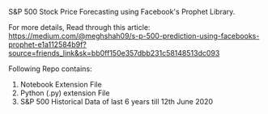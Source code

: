 S&P 500 Stock Price Forecasting using Facebook's Prophet Library.

For more details, Read through this article: https://medium.com/@meghshah09/s-p-500-prediction-using-facebooks-prophet-e1a112584b9f?source=friends_link&sk=bb0ff150e357dbb231c58148513dc093

Following Repo contains:
1. Notebook Extension File
2. Python (.py) extension File
3. S&P 500 Historical Data of last 6 years till 12th June 2020
